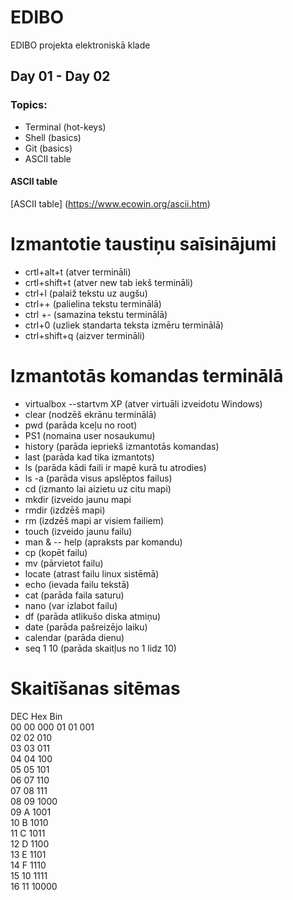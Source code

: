 # EDIBO
EDIBO projekta elektroniskā klade
## Day 01 - Day 02
### Topics:  
- Terminal (hot-keys)
- Shell (basics)
- Git (basics)  
- ASCII table
#### ASCII table
[ASCII table] (https://www.ecowin.org/ascii.htm)
# Izmantotie taustiņu saīsinājumi
- crtl+alt+t (atver termināli)  
- crtl+shift+t (atver new tab iekš termināli)  
- ctrl+l (palaiž tekstu uz augšu)  
- ctrl++ (palielina tekstu terminālā)  
- ctrl +- (samazina tekstu terminālā)  
- ctrl+0 (uzliek standarta teksta izmēru terminālā)  
- ctrl+shift+q (aizver termināli)  
# Izmantotās komandas terminālā
- virtualbox --startvm XP (atver virtuāli izveidotu Windows)  
- clear (nodzēš ekrānu terminālā)  
- pwd (parāda kceļu no root)  
- PS1 (nomaina user nosaukumu)  
- history (parāda iepriekš izmantotās komandas)  
- last (parāda kad tika izmantots)  
- ls (parāda kādi faili ir mapē kurā tu atrodies)  
- ls -a (parāda visus apslēptos failus)  
- cd (izmanto lai aizietu uz citu mapi)  
- mkdir (izveido jaunu mapi
- rmdir (izdzēš mapi)  
- rm (izdzēš mapi ar visiem failiem)  
- touch (izveido jaunu failu)  
- man & -- help (apraksts par komandu)  
- cp (kopēt failu)  
- mv (pārvietot failu)  
- locate (atrast failu linux sistēmā)  
- echo (ievada failu tekstā)  
- cat (parāda faila saturu)  
- nano (var izlabot failu)  
- df (parāda atlikušo diska atmiņu)  
- date (parāda pašreizējo laiku)  
- calendar (parāda dienu)  
- seq 1 10 (parāda skaitļus no 1 lidz 10)  

# Skaitīšanas sitēmas  
DEC  Hex Bin  
00  00  000
01  01  001  
02  02  010  
03  03  011  
04  04  100  
05  05  101  
06  07  110  
07  08  111  
08  09  1000  
09  A  1001  
10  B  1010  
11  C  1011  
12  D  1100  
13  E  1101  
14  F  1110  
15  10  1111  
16  11  10000  
